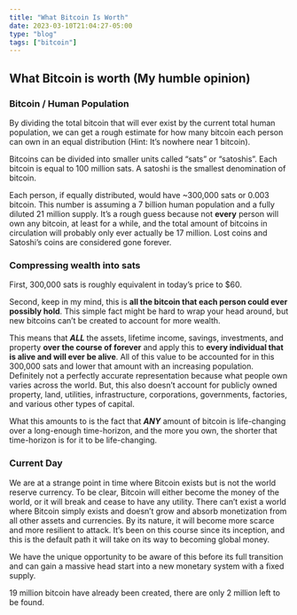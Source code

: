 ```yaml
---
title: "What Bitcoin Is Worth"
date: 2023-03-10T21:04:27-05:00
type: "blog"
tags: ["bitcoin"]
---
```


## What Bitcoin is worth (My humble opinion)

### Bitcoin / Human Population

By dividing the total bitcoin that will ever exist by the current total human population, we can get a rough estimate for how many bitcoin each person can own in an equal distribution (Hint: It’s nowhere near 1 bitcoin). 

Bitcoins can be divided into smaller units called “sats” or “satoshis”. Each bitcoin is equal to 100 million sats. A satoshi is the smallest denomination of bitcoin. 

Each person, if equally distributed, would have ~300,000 sats or 0.003 bitcoin. This number is assuming a 7 billion human population and a fully diluted 21 million supply. It’s a rough guess because not **every** person will own any bitcoin, at least for a while, and the total amount of bitcoins in circulation will probably only ever actually be 17 million. Lost coins and Satoshi’s coins are considered gone forever.

### Compressing wealth into sats

First, 300,000 sats is roughly equivalent in today’s price to $60. 

Second, keep in my mind, this is **all the bitcoin that each person could ever possibly hold**. This simple fact might be hard to wrap your head around, but new bitcoins can’t be created to account for more wealth. 

This means that __*ALL*__ the assets, lifetime income, savings, investments, and property **over the course of forever** and apply this to **every individual that is alive and will ever be alive**. All of this value to be accounted for in this 300,000 sats and lower that amount with an increasing population. Definitely not a perfectly accurate representation because what people own varies across the world.  But, this also doesn’t account for publicly owned property, land, utilities, infrastructure, corporations, governments, factories, and various other types of capital. 

What this amounts to is the fact that __*ANY*__ amount of bitcoin is life-changing over a long-enough time-horizon, and the more you own, the shorter that time-horizon is for it to be life-changing. 

### Current Day

We are at a strange point in time where Bitcoin exists but is not the world reserve currency. To be clear, Bitcoin will either become the money of the world, or it will break and cease to have any utility. There can’t exist a world where Bitcoin simply exists and doesn’t grow and absorb monetization from all other assets and currencies. By its nature, it will become more scarce and more resilient to attack. It’s been on this course since its inception, and this is the default path it will take on its way to becoming global money. 

We have the unique opportunity to be aware of this before its full transition and can gain a massive head start into a new monetary system with a fixed supply.

19 million bitcoin have already been created, there are only 2 million left to be found.


